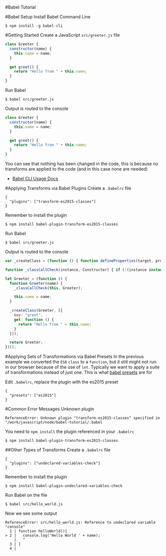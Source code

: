 #Babel Tutorial

#Babel Setup
Install Babel Command Line
```shell
$ npm install -g babel-cli
```

#Getting Started
Create a JavaScript ``src/greeter.js`` file
```javascript
class Greeter {
  constructor(name) {
    this.name = name;
  }

  get greet() {
    return "Hello from " + this.name;
  }
}
```

Run Babel
```shell
$ babel src/greeter.js
```

Output is routed to the console
```javascript
class Greeter {
  constructor(name) {
    this.name = name;
  }

  get greet() {
    return "Hello from " + this.name;
  }
}
```

You can see that nothing has been changed in the code, this is because no transforms are applied to the code (and in this case none are needed)

* [Babel CLI Usage Docs](https://babeljs.io/docs/usage/cli/)

#Applying Transforms via Babel Plugins
Create a ``.babelrc`` file
```
{
  "plugins": ["transform-es2015-classes"]
}
```

Remember to install the plugin
```shell
$ npm install babel-plugin-transform-es2015-classes
```

Run Babel
```shell
$ babel src/greeter.js
```

Output is routed to the console
```javascript
var _createClass = (function () { function defineProperties(target, props) { for (var i = 0; i < props.length; i++) { var descriptor = props[i]; descriptor.enumerable = descriptor.enumerable || false; descriptor.configurable = true; if ("value" in descriptor) descriptor.writable = true; Object.defineProperty(target, descriptor.key, descriptor); } } return function (Constructor, protoProps, staticProps) { if (protoProps) defineProperties(Constructor.prototype, protoProps); if (staticProps) defineProperties(Constructor, staticProps); return Constructor; }; })();

function _classCallCheck(instance, Constructor) { if (!(instance instanceof Constructor)) { throw new TypeError("Cannot call a class as a function"); } }

let Greeter = (function () {
  function Greeter(name) {
    _classCallCheck(this, Greeter);

    this.name = name;
  }

  _createClass(Greeter, [{
    key: "greet",
    get: function () {
      return "Hello from " + this.name;
    }
  }]);

  return Greeter;
})();
```

#Applying Sets of Transformations via Babel Presets
In the previous example we converted the ``ES6`` ``class`` to a ``function``, but it still might not run in our browser because of the use of ``let``. Typically we want to apply a suite of transformations instead of just one. This is what [babel presets](http://babeljs.io/docs/plugins/preset-es2015/) are for

Edit ``.babelrc``, replace the plugin with the es2015 preset
```
{
  "presets": ["es2015"]
}
```


#Common Error Messages
Unknown plugin
```
ReferenceError: Unknown plugin "transform-es2015-classes" specified in "/work/javascript/node/babel-tutorial/.babel
```

You need to ``npm install`` the plugin referenced in your ``.babelrc``
```shell
$ npm install babel-plugin-transform-es2015-classes
```



##Other Types of Transforms
Create a ``.babelrc`` file
```
{
  "plugins": ["undeclared-variables-check"]
}
```

Remember to install the plugin
```shell
$ npm install babel-plugin-undeclared-variables-check
```

Run Babel on the file
```
$ babel src/hello_world.js
```

Now we see some output
```
ReferenceError: src/hello_world.js: Reference to undeclared variable "console"
  1 | function helloWorld(){
> 2 |   console.log('Hello World ' + name);
    |   ^
  3 | }
  4 | 
```


